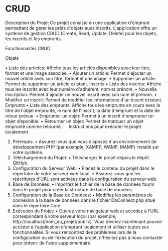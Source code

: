 # CRUD

Description du Projet
Ce projet consiste en une application d'emprunt permettant de gérer les prêts d'objets auxs inscrits. L'application offre un système de gestion CRUD (Create, Read, Update, Delete) pour les objets, les inscrits et les emprunts.



Fonctionnalités CRUD

Objets

•	Liste des articles: Affiche tous les articles disponibles avec leur titre, format et une image associée.
•	Ajouter un article: Permet d'ajouter un nouvel article avec son titre, format et une image.
•	Supprimer un article: Permet de supprimer un article existant.
Inscrits
•	Liste des inscrits: Affiche tous les inscrits avec leur numéro d'adhérent, nom et prénom.
•	Nouvelle inscription: Permet d'ajouter un nouvel inscrit avec son nom et prénom.
•	Modifier un inscrit: Permet de modifier les informations d'un inscrit existant.
Emprunts
•	Liste des emprunts: Affiche tous les emprunts en cours avec le titre de l'objet emprunté, le nom de l'inscrit, la date d'emprunt et la date de retour prévue.
•	Emprunter un objet: Permet à un inscrit d'emprunter un objet disponible.
•	Retourner un objet: Permet de marquer un objet emprunté comme retourné.
 
Instructions pour exécuter le projet localement
1.	Prérequis:
•	Assurez-vous que vous disposez d'un environnement de développement PHP (par exemple, XAMPP, WAMP, MAMP) installé sur votre système.
2.	Téléchargement du Projet:
•	Téléchargez le projet depuis le dépôt GitHub.
3.	Configuration du Serveur Web:
•	Placez le contenu du projet dans le répertoire de votre serveur web local.
•	Assurez-vous que les réécritures d'URL sont activées dans la configuration du serveur web.
4.	Base de Données:
•	Importez le fichier de la base de données fourni dans le projet pour créer la structure de base de données.
5.	Configuration de la Base de Données:
•	Modifiez les paramètres de connexion à la base de données dans le fichier DbConnect.php situé dans le répertoire Core.
6.	Exécution du Projet:
•	Ouvrez votre navigateur web et accédez à l'URL correspondant à votre serveur local (par exemple, http://localhost/nom_du_projet/public).
Vous devriez maintenant pouvoir accéder à l'application d'emprunt localement et utiliser toutes ses fonctionnalités. Si vous rencontrez des problèmes lors de la configuration ou de l'exécution du projet, n'hésitez pas à nous contacter pour obtenir de l'aide supplémentaire.


